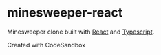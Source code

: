 # minesweeper-react

Minesweeper clone built with [React](https://reactjs.org/) and [Typescript](https://www.typescriptlang.org/).

Created with CodeSandbox
